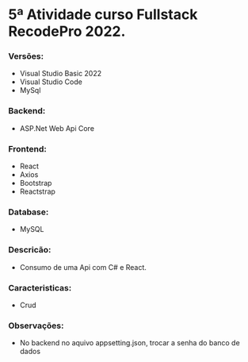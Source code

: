 # 5ª Atividade curso Fullstack RecodePro 2022.
### Versões:
+ Visual Studio Basic 2022
+ Visual Studio Code
+ MySql

### Backend:
+ ASP.Net Web Api Core

### Frontend:
+ React
+ Axios
+ Bootstrap
+ Reactstrap

### Database:
+ MySQL 

### Descricão:
+ Consumo de uma Api com C# e React. 

### Caracteristicas:
+ Crud

### Observações:
+ No backend no aquivo appsetting.json, trocar a senha do banco de dados